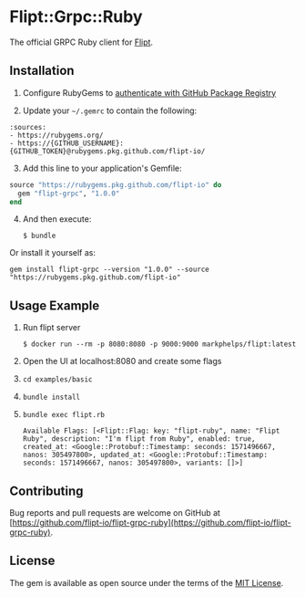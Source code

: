 # Flipt::Grpc::Ruby

The official GRPC Ruby client for [Flipt](https://github.com/flipt-io/flipt).

## Installation

1. Configure RubyGems to [authenticate with GitHub Package Registry](https://help.github.com/en/github/managing-packages-with-github-package-registry/configuring-rubygems-for-use-with-github-package-registry#authenticating-to-github-package-registry)

2. Update your `~/.gemrc` to contain the following:

```
:sources:
- https://rubygems.org/
- https://{GITHUB_USERNAME}:{GITHUB_TOKEN}@rubygems.pkg.github.com/flipt-io/
```

3. Add this line to your application's Gemfile:

```ruby
source "https://rubygems.pkg.github.com/flipt-io" do
  gem "flipt-grpc", "1.0.0"
end
```

4. And then execute:

   `$ bundle`

Or install it yourself as:

    gem install flipt-grpc --version "1.0.0" --source "https://rubygems.pkg.github.com/flipt-io"

## Usage Example

1. Run flipt server

   `$ docker run --rm -p 8080:8080 -p 9000:9000 markphelps/flipt:latest`

2. Open the UI at localhost:8080 and create some flags

3. `cd examples/basic`

4. `bundle install`

5. `bundle exec flipt.rb`

   ```shell
   Available Flags: [<Flipt::Flag: key: "flipt-ruby", name: "Flipt Ruby", description: "I'm flipt from Ruby", enabled: true, created_at: <Google::Protobuf::Timestamp: seconds: 1571496667, nanos: 305497800>, updated_at: <Google::Protobuf::Timestamp: seconds: 1571496667, nanos: 305497800>, variants: []>]
   ```

## Contributing

Bug reports and pull requests are welcome on GitHub at [https://github.com/flipt-io/flipt-grpc-ruby](https://github.com/flipt-io/flipt-grpc-ruby).

## License

The gem is available as open source under the terms of the [MIT License](https://opensource.org/licenses/MIT).
